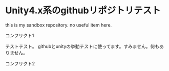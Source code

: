 # Unity4.x系のgithubリポジトリテスト

this is my sandbox repository. no useful item here.

コンフリクト1

テストテスト。
githubとunityの挙動テストに使ってます。すみません。何もありません。

コンフリクト2
